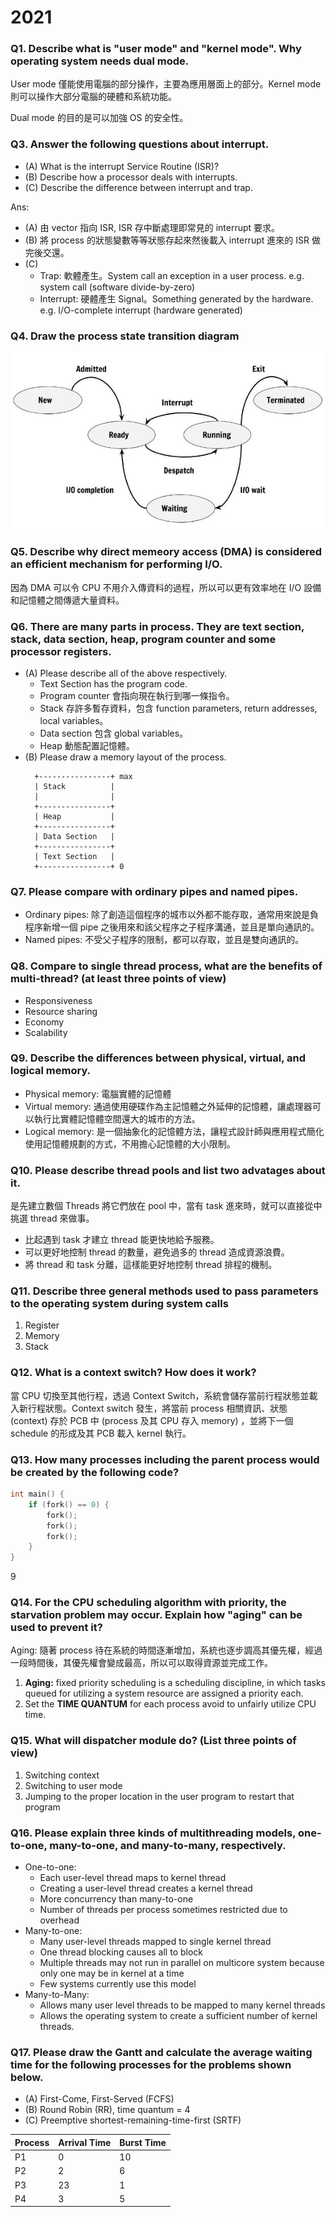 # 2021

### Q1. Describe what is "user mode" and "kernel mode". Why operating system needs dual mode.

User mode 僅能使用電腦的部分操作，主要為應用層面上的部分。Kernel mode 則可以操作大部分電腦的硬體和系統功能。

Dual mode 的目的是可以加強 OS 的安全性。

### Q3. Answer the following questions about interrupt.

- (A) What is the interrupt Service Routine (ISR)?
- (B) Describe how a processor deals with interrupts.
- (C) Describe the difference between interrupt and trap.

Ans:

- (A) 由 vector 指向 ISR, ISR 存中斷處理即常見的 interrupt 要求。
- (B) 將 process 的狀態變數等等狀態存起來然後載入 interrupt 進來的 ISR 做完後交還。
- (C) 
  - Trap: 軟體產生。System call an exception in a user process. e.g. system call (software divide-by-zero)
  - Interrupt: 硬體產生 Signal。Something generated by the hardware. e.g. I/O-complete interrupt (hardware generated)

### Q4. Draw the process state transition diagram

![](./image-1.png)

### Q5. Describe why direct memeory access (DMA) is considered an efficient mechanism for performing I/O.

因為 DMA 可以令 CPU 不用介入傳資料的過程，所以可以更有效率地在 I/O 設備和記憶體之間傳遞大量資料。

### Q6. There are many parts in process. They are text section, stack, data section, heap, program counter and some processor registers.

- (A) Please describe all of the above respectively.
  - Text Section has the program code.
  - Program counter 會指向現在執行到哪一條指令。
  - Stack 存許多暫存資料，包含 function parameters, return addresses, local variables。
  - Data section 包含 global variables。
  - Heap 動態配置記憶體。
- (B) Please draw a memory layout of the process.
  ```
    +----------------+ max
    | Stack          |
    |                |
    +----------------+
    | Heap           |
    +----------------+
    | Data Section   |
    +----------------+
    | Text Section   |
    +----------------+ 0
  ```

### Q7. Please compare with ordinary pipes and named pipes.

- Ordinary pipes: 除了創造這個程序的城市以外都不能存取，通常用來說是負程序新增一個 pipe 之後用來和該父程序之子程序溝通，並且是單向通訊的。
- Named pipes: 不受父子程序的限制，都可以存取，並且是雙向通訊的。

### Q8. Compare to single thread process, what are the benefits of multi-thread? (at least three points of view)

- Responsiveness
- Resource sharing
- Economy
- Scalability

### Q9. Describe the differences between physical, virtual, and logical memory.

- Physical memory: 電腦實體的記憶體
- Virtual memory: 通過使用硬碟作為主記憶體之外延伸的記憶體，讓處理器可以執行比實體記憶體空間還大的城市的方法。
- Logical memory: 是一個抽象化的記憶體方法，讓程式設計師與應用程式簡化使用記憶體規劃的方式，不用擔心記憶體的大小限制。

### Q10. Please describe thread pools and list two advatages about it.

是先建立數個 Threads 將它們放在 pool 中，當有 task 進來時，就可以直接從中挑選 thread 來做事。
- 比起遇到 task 才建立 thread 能更快地給予服務。
- 可以更好地控制 thread 的數量，避免過多的 thread 造成資源浪費。
- 將 thread 和 task 分離，這樣能更好地控制 thread 排程的機制。

### Q11. Describe three general methods used to pass parameters to the operating system during system calls

1. Register
2. Memory
3. Stack

### Q12. What is a context switch? How does it work?

當 CPU 切換至其他行程，透過 Context Switch，系統會儲存當前行程狀態並載入新行程狀態。Context switch 發生，將當前 process 相關資訊、狀態 (context) 存於 PCB 中 (process 及其 CPU 存入 memory) ，並將下一個 schedule 的形成及其 PCB 載入 kernel 執行。

### Q13. How many processes including the parent process would be created by the following code?

```c
int main() {
    if (fork() == 0) {
        fork();
        fork();
        fork();
    }
}
```

9

### Q14. For the CPU scheduling algorithm with priority, the starvation problem may occur. Explain how "aging" can be used to prevent it?

Aging: 隨著 process 待在系統的時間逐漸增加，系統也逐步調高其優先權，經過一段時間後，其優先權會變成最高，所以可以取得資源並完成工作。

1. **Aging:** fixed priority scheduling is a scheduling discipline, in which tasks queued for utilizing a system resource are assigned a priority each.
2. Set the **TIME QUANTUM** for each process avoid to unfairly utilize CPU time.

### Q15. What will dispatcher module do? (List three points of view)

1. Switching context
2. Switching to user mode
3. Jumping to the proper location in the user program to restart that program

### Q16. Please explain three kinds of multithreading models, one-to-one, many-to-one, and many-to-many, respectively.

- One-to-one:
  - Each user-level thread maps to kernel thread
  - Creating a user-level thread creates a kernel thread
  - More concurrency than many-to-one
  - Number of threads per process sometimes restricted due to overhead
- Many-to-one:
  - Many user-level threads mapped to single kernel thread
  - One thread blocking causes all to block
  - Multiple threads may not run in parallel on multicore system because only one may be in kernel at a time
  - Few systems currently use this model
- Many-to-Many:
  - Allows many user level threads to be mapped to many kernel threads
  - Allows the operating system to create a sufficient number of kernel threads.

### Q17. Please draw the Gantt and calculate the average waiting time for the following processes for the problems shown below.

- (A) First-Come, First-Served (FCFS)
- (B) Round Robin (RR), time quantum = 4
- (C) Preemptive shortest-remaining-time-first (SRTF)

| Process | Arrival Time | Burst Time |
| ------- | ------------ | ---------- |
| P1      | 0            | 10          |
| P2      | 2            | 6           |
| P3      | 23           | 1           |
| P4      | 3            | 5           |

